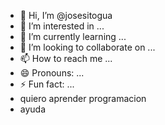 - 👋 Hi, I’m @josesitogua
- 👀 I’m interested in ...
- 🌱 I’m currently learning ...
- 💞️ I’m looking to collaborate on ...
- 📫 How to reach me ...
- 😄 Pronouns: ...
- ⚡ Fun fact: ...
- quiero aprender programacion
- ayuda

<!---
josesitogua/josesitogua is a ✨ special ✨ repository because its `README.md` (this file) appears on your GitHub profile.
You can click the Preview link to take a look at your changes.
--->
